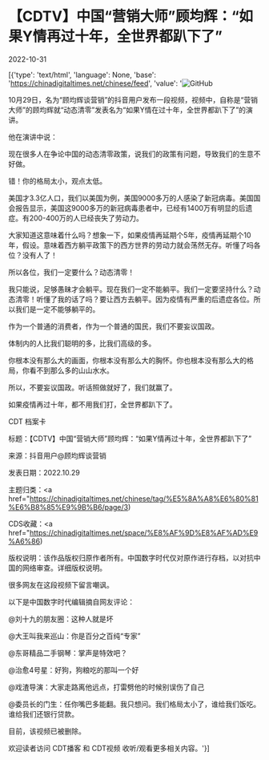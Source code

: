 # 【CDTV】中国“营销大师”顾均辉：“如果Y情再过十年，全世界都趴下了”

2022-10-31

[{'type': 'text/html', 'language': None, 'base': 'https://chinadigitaltimes.net/chinese/feed', 'value': '![GitHub](https://chinadigitaltimes.net/chinese/files/2022/10/妄议国政-768x432.png)

10月29日，名为“顾均辉谈营销”的抖音用户发布一段视频，视频中，自称是“营销大师”的顾均辉就“动态清零”发表名为“如果Y情在过十年，全世界都趴下了”的演讲。

他在演讲中说：



现在很多人在争论中国的动态清零政策，说我们的政策有问题，导致我们的生意不好做。

错！你的格局太小，观点太低。

美国才3.3亿人口，我们以美国为例，美国9000多万的人感染了新冠病毒。美国国会报告显示，美国这9000多万的新冠病毒患者中，已经有1400万有明显的后遗症。有200-400万的人已经丧失了劳动力。

大家知道这意味着什么吗？想象一下，如果疫情再延期个5年，疫情再延期个10年，假设。意味着西方躺平政策下的西方世界的劳动力就会荡然无存。听懂了吗各位？没有人了！

所以各位，我们一定要什么？动态清零！

我只能说，足够愚昧才会躺平。现在我们一定不能躺平。我们一定要坚持什么？动态清零！听懂了我的话了吗？要让西方去躺平。因为疫情有严重的后遗症各位。所以我们是一定不能够躺平的。

作为一个普通的消费者，作为一个普通的国民，我们不要妄议国政。

体制内的人比我们聪明的多，比我们高级的多。

你根本没有那么大的画面，你根本没有那么大的胸怀。你也根本没有那么大的格局，你看不到那么多的山山水水。

所以，不要妄议国政。听话照做就好了，我们就赢了。

如果疫情再过十年，都不用我们打，全世界都趴下了。



CDT 档案卡

标题：【CDTV】中国“营销大师”顾均辉：“如果Y情再过十年，全世界都趴下了”

来源：抖音用户@顾均辉谈营销

发表日期：2022.10.29

主题归类：<a href="https://chinadigitaltimes.net/chinese/tag/%E5%8A%A8%E6%80%81%E6%B8%85%E9%9B%B6/page/3)

CDS收藏：<a href="https://chinadigitaltimes.net/space/%E8%AF%9D%E8%AF%AD%E9%A6%86)

版权说明：该作品版权归原作者所有。中国数字时代仅对原作进行存档，以对抗中国的网络审查。详细版权说明。







很多网友在这段视频下留言嘲讽。

以下是中国数字时代编辑摘自网友评论：



@刘十九的朋友圈：这种人就是坏

@大王叫我来巡山：你是百分之百纯“专家”

@东哥精品二手钢琴：掌声是特效吧？

@治愈4号星：好狗，狗粮吃的那叫一个好

@戏渣导演：大家走路离他远点，打雷劈他的时候别误伤了自己

@委员长的门生：任你嘴巴多能翻。我只想问。我们格局太小了，谁给我们饭吃。谁给我们还银行贷款。



目前，该视频已被删除。

欢迎读者访问 CDT播客 和 CDT视频 收听/观看更多相关内容。'}]